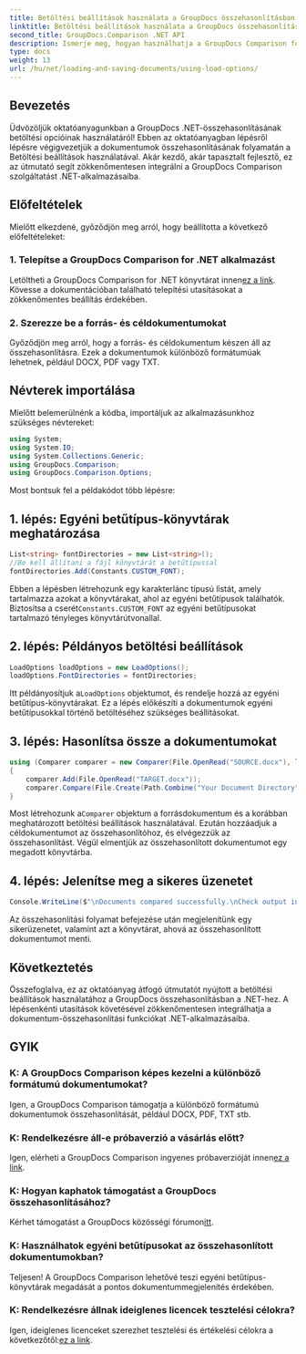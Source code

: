 ```yaml
---
title: Betöltési beállítások használata a GroupDocs összehasonlításban .NET-hez
linktitle: Betöltési beállítások használata a GroupDocs összehasonlításban .NET-hez
second_title: GroupDocs.Comparison .NET API
description: Ismerje meg, hogyan használhatja a GroupDocs Comparison for .NET Betöltési beállításait a dokumentumok egyéni betűtípusokkal történő zökkenőmentes összehasonlításához.
type: docs
weight: 13
url: /hu/net/loading-and-saving-documents/using-load-options/
---
```

## Bevezetés
Üdvözöljük oktatóanyagunkban a GroupDocs .NET-összehasonlításának betöltési opcióinak használatáról! Ebben az oktatóanyagban lépésről lépésre végigvezetjük a dokumentumok összehasonlításának folyamatán a Betöltési beállítások használatával. Akár kezdő, akár tapasztalt fejlesztő, ez az útmutató segít zökkenőmentesen integrálni a GroupDocs Comparison szolgáltatást .NET-alkalmazásaiba.
## Előfeltételek
Mielőtt elkezdené, győződjön meg arról, hogy beállította a következő előfeltételeket:
### 1. Telepítse a GroupDocs Comparison for .NET alkalmazást
 Letöltheti a GroupDocs Comparison for .NET könyvtárat innen[ez a link](https://releases.groupdocs.com/comparison/net/). Kövesse a dokumentációban található telepítési utasításokat a zökkenőmentes beállítás érdekében.
### 2. Szerezze be a forrás- és céldokumentumokat
Győződjön meg arról, hogy a forrás- és céldokumentum készen áll az összehasonlításra. Ezek a dokumentumok különböző formátumúak lehetnek, például DOCX, PDF vagy TXT.
## Névterek importálása
Mielőtt belemerülnénk a kódba, importáljuk az alkalmazásunkhoz szükséges névtereket:
```csharp
using System;
using System.IO;
using System.Collections.Generic;
using GroupDocs.Comparison;
using GroupDocs.Comparison.Options;
```
Most bontsuk fel a példakódot több lépésre:
## 1. lépés: Egyéni betűtípus-könyvtárak meghatározása
```csharp
List<string> fontDirectories = new List<string>();
//Be kell állítani a fájl könyvtárát a betűtípussal
fontDirectories.Add(Constants.CUSTOM_FONT);
```
 Ebben a lépésben létrehozunk egy karakterlánc típusú listát, amely tartalmazza azokat a könyvtárakat, ahol az egyéni betűtípusok találhatók. Biztosítsa a cserét`Constants.CUSTOM_FONT` az egyéni betűtípusokat tartalmazó tényleges könyvtárútvonallal.
## 2. lépés: Példányos betöltési beállítások
```csharp
LoadOptions loadOptions = new LoadOptions();
loadOptions.FontDirectories = fontDirectories;
```
 Itt példányosítjuk a`LoadOptions` objektumot, és rendelje hozzá az egyéni betűtípus-könyvtárakat. Ez a lépés előkészíti a dokumentumok egyéni betűtípusokkal történő betöltéséhez szükséges beállításokat.
## 3. lépés: Hasonlítsa össze a dokumentumokat
```csharp
using (Comparer comparer = new Comparer(File.OpenRead("SOURCE.docx"), loadOptions))
{
    comparer.Add(File.OpenRead("TARGET.docx"));
    comparer.Compare(File.Create(Path.Combine("Your Document Directory", "RESULT.docx")));
}
```
 Most létrehozunk a`Comparer` objektum a forrásdokumentum és a korábban meghatározott betöltési beállítások használatával. Ezután hozzáadjuk a céldokumentumot az összehasonlítóhoz, és elvégezzük az összehasonlítást. Végül elmentjük az összehasonlított dokumentumot egy megadott könyvtárba.
## 4. lépés: Jelenítse meg a sikeres üzenetet
```csharp
Console.WriteLine($"\nDocuments compared successfully.\nCheck output in {Directory.GetCurrentDirectory()}.");
```
Az összehasonlítási folyamat befejezése után megjelenítünk egy sikerüzenetet, valamint azt a könyvtárat, ahová az összehasonlított dokumentumot menti.
## Következtetés
Összefoglalva, ez az oktatóanyag átfogó útmutatót nyújtott a betöltési beállítások használatához a GroupDocs összehasonlításban a .NET-hez. A lépésenkénti utasítások követésével zökkenőmentesen integrálhatja a dokumentum-összehasonlítási funkciókat .NET-alkalmazásaiba.
## GYIK
### K: A GroupDocs Comparison képes kezelni a különböző formátumú dokumentumokat?
Igen, a GroupDocs Comparison támogatja a különböző formátumú dokumentumok összehasonlítását, például DOCX, PDF, TXT stb.
### K: Rendelkezésre áll-e próbaverzió a vásárlás előtt?
 Igen, elérheti a GroupDocs Comparison ingyenes próbaverzióját innen[ez a link](https://releases.groupdocs.com/).
### K: Hogyan kaphatok támogatást a GroupDocs összehasonlításához?
 Kérhet támogatást a GroupDocs közösségi fórumon[itt](https://forum.groupdocs.com/c/comparison/12).
### K: Használhatok egyéni betűtípusokat az összehasonlított dokumentumokban?
Teljesen! A GroupDocs Comparison lehetővé teszi egyéni betűtípus-könyvtárak megadását a pontos dokumentummegjelenítés érdekében.
### K: Rendelkezésre állnak ideiglenes licencek tesztelési célokra?
Igen, ideiglenes licenceket szerezhet tesztelési és értékelési célokra a következőtől:[ez a link](https://purchase.groupdocs.com/temporary-license/).